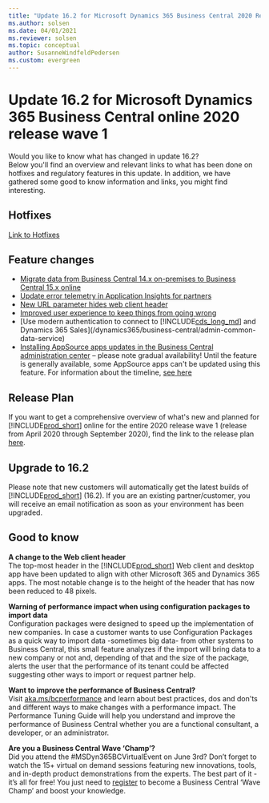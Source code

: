 ```yaml
---
title: "Update 16.2 for Microsoft Dynamics 365 Business Central 2020 Release Wave 1"
ms.author: solsen
ms.date: 04/01/2021
ms.reviewer: solsen
ms.topic: conceptual
author: SusanneWindfeldPedersen
ms.custom: evergreen
---
```


# Update 16.2 for Microsoft Dynamics 365 Business Central online 2020 release wave 1

Would you like to know what has changed in update 16.2?   
Below you'll find an overview and relevant links to what has been done on hotfixes and regulatory features in this update. In addition, we have gathered some good to know information and links, you might find interesting.  

## Hotfixes

[Link to Hotfixes](https://support.microsoft.com/help/4564072)

## Feature changes

- [Migrate data from Business Central 14.x on-premises to Business Central 15.x online](/dynamics365-release-plan/2020wave1/dynamics365-business-central/migrate-data-business-central-14.x-on-premises-business-central-15.x-online)
- [Update error telemetry in Application Insights for partners](/dynamics365-release-plan/2020wave1/dynamics365-business-central/update-error-telemetry-application-insights-partners) 
- [New URL parameter hides web client header](/dynamics365-release-plan/2020wave1/dynamics365-business-central/new-url-parameter-hides-web-client-header)
- [Improved user experience to keep things from going wrong](/dynamics365-release-plan/2020wave1/dynamics365-business-central/improved-user-experience-to-keep-things-from-going-wrong)
- [Use modern authentication to connect to [!INCLUDE[cds_long_md](../includes/cds_long_md.md)] and Dynamics 365 Sales](/dynamics365/business-central/admin-common-data-service) 
- [Installing AppSource apps updates in the Business Central administration center](../administration/tenant-admin-center-manage-apps.md) – please note gradual availability! Until the feature is generally available, some AppSource apps can't be updated using this feature. For information about the timeline, [see here](/dynamics365-release-plan/2020wave1/dynamics365-business-central/installing-appsource-apps-updates-business-central-administration-center)
<!-- - [Use modern authentication to set up Email Logging]() -->

## Release Plan

If you want to get a comprehensive overview of what's new and planned for [!INCLUDE[prod_short](../developer/includes/prod_short.md)] online for the entire 2020 release wave 1 (release from April 2020 through September 2020), find the link to the release plan [here](/dynamics365-release-plan/2020wave1/dynamics365-business-central/planned-features). 

## Upgrade to 16.2

Please note that new customers will automatically get the latest builds of [!INCLUDE[prod_short](../developer/includes/prod_short.md)] (16.2). If you are an existing partner/customer, you will receive an email notification as soon as your environment has been upgraded. 

## Good to know

**A change to the Web client header**  
The top-most header in the [!INCLUDE[prod_short](../developer/includes/prod_short.md)] Web client and desktop app have been updated to align with other Microsoft 365 and Dynamics 365 apps. The most notable change is to the height of the header that has now been reduced to 48 pixels.

**Warning of performance impact when using configuration packages to import data**  
Configuration packages were designed to speed up the implementation of new companies. In case a customer wants to use Configuration Packages as a quick way to import data -sometimes big data- from other systems to Business Central, this small feature analyzes if the import will bring data to a new company or not and, depending of that and the size of the package, alerts the user that the performance of its tenant could be affected suggesting other ways to import or request partner help.

**Want to improve the performance of Business Central?**  
Visit [aka.ms/bcperformance](../performance/performance-overview.md) 
and learn about best practices, dos and don'ts and different ways to make changes with a performance impact. The Performance Tuning Guide will help you understand and improve the performance of Business Central whether you are a functional consultant, a developer, or an administrator. 

**Are you a Business Central Wave ‘Champ’?**  
Did you attend the #MSDyn365BCVirtualEvent on June 3rd? Don’t forget to watch the 15+ virtual on demand sessions featuring new innovations, tools, and in-depth product demonstrations from the experts. The best part of it - it’s all for free! You just need to [register](https://aka.ms/virtual/businesscentral/2020RW1) to become a Business Central ‘Wave Champ’ and boost your knowledge.
